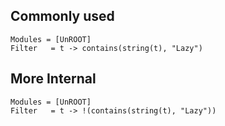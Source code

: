 ## Commonly used
```@autodocs
Modules = [UnROOT]
Filter   = t -> contains(string(t), "Lazy")
```

## More Internal
```@autodocs
Modules = [UnROOT]
Filter   = t -> !(contains(string(t), "Lazy"))
```
